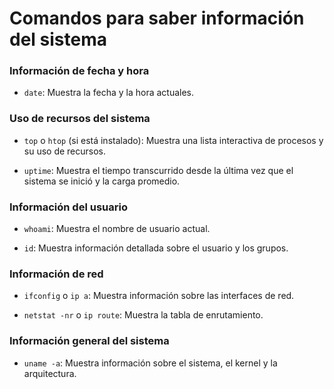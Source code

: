 # Comandos para saber información del sistema

### Información de fecha y hora

- `date`: Muestra la fecha y la hora actuales.

### Uso de recursos del sistema

- `top` o `htop` (si está instalado): Muestra una lista interactiva de procesos y su uso de recursos.

- `uptime`: Muestra el tiempo transcurrido desde la última vez que el sistema se inició y la carga promedio.

### Información del usuario

- `whoami`: Muestra el nombre de usuario actual.

- `id`: Muestra información detallada sobre el usuario y los grupos.

### Información de red

- `ifconfig` o `ip a`: Muestra información sobre las interfaces de red.

- `netstat -nr` o `ip route`: Muestra la tabla de enrutamiento.

### Información general del sistema

- `uname -a`: Muestra información sobre el sistema, el kernel y la arquitectura.

